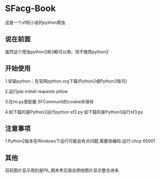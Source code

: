 # SFacg-Book
这是一个sf轻小说的python爬虫

## 说在前面

虽然这个爬虫python2和3都可以用，但不推荐python2

## 开始使用

 1.安装python：在官网python.org下载(Python2或Python3皆可)

 2.运行pip install requests pillow
 
 3.在ini.py里配置.SFCommunit的cookie并保存
 
 4.如下载的是Python2运行python sf2.py
 如下载的是Python3运行sf3.py
 
## 注意事项

1.Python2版本在Windows下运行可能会有点问题,需要改编码:运行:chcp 65001

## 其他

目前图片显示用的是PIL,期末考后我会把他图片显示整合进来.
